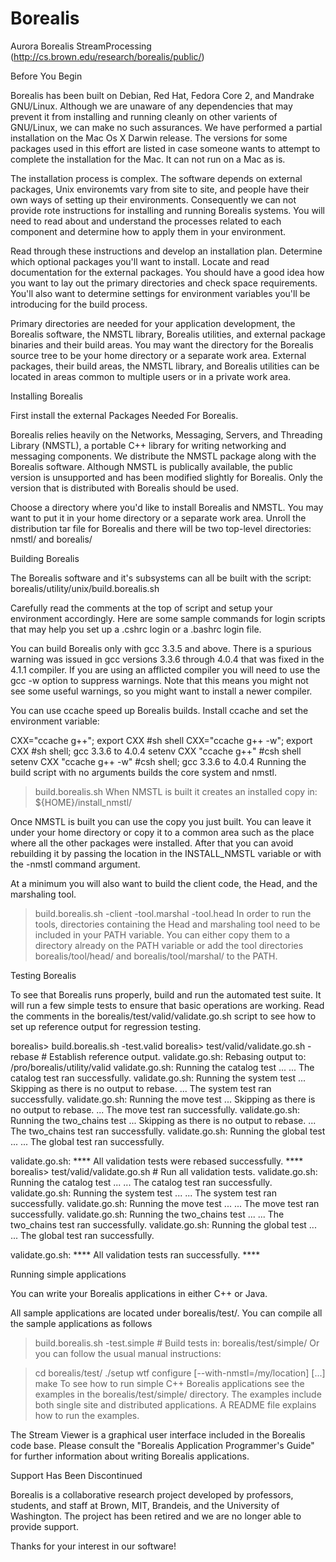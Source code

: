 # Borealis
Aurora Borealis StreamProcessing (http://cs.brown.edu/research/borealis/public/)

Before You Begin

Borealis has been built on Debian, Red Hat, Fedora Core 2, and Mandrake GNU/Linux. Although we are unaware of any dependencies that may prevent it from installing and running cleanly on other varients of GNU/Linux, we can make no such assurances. We have performed a partial installation on the Mac Os X Darwin release. The versions for some packages used in this effort are listed in case someone wants to attempt to complete the installation for the Mac. It can not run on a Mac as is.

The installation process is complex. The software depends on external packages, Unix environemts vary from site to site, and people have their own ways of setting up their environments. Consequently we can not provide rote instructions for installing and running Borealis systems. You will need to read about and understand the processes related to each component and determine how to apply them in your environment.

Read through these instructions and develop an installation plan. Determine which optional packages you'll want to install. Locate and read documentation for the external packages. You should have a good idea how you want to lay out the primary directories and check space requirements. You'll also want to determine settings for environment variables you'll be introducing for the build process.

Primary directories are needed for your application development, the Borealis software, the NMSTL library, Borealis utilities, and external package binaries and their build areas. You may want the directory for the Borealis source tree to be your home directory or a separate work area. External packages, their build areas, the NMSTL library, and Borealis utilities can be located in areas common to multiple users or in a private work area.


Installing Borealis

First install the external Packages Needed For Borealis.

Borealis relies heavily on the Networks, Messaging, Servers, and Threading Library (NMSTL), a portable C++ library for writing networking and messaging components. We distribute the NMSTL package along with the Borealis software. Although NMSTL is publically available, the public version is unsupported and has been modified slightly for Borealis. Only the version that is distributed with Borealis should be used.

Choose a directory where you'd like to install Borealis and NMSTL. You may want to put it in your home directory or a separate work area. Unroll the distribution tar file for Borealis and there will be two top-level directories: nmstl/ and borealis/


Building Borealis

The Borealis software and it's subsystems can all be built with the script: borealis/utility/unix/build.borealis.sh

Carefully read the comments at the top of script and setup your environment accordingly. Here are some sample commands for login scripts that may help you set up a .cshrc login or a .bashrc login file.

You can build Borealis only with gcc 3.3.5 and above. There is a spurious warning was issued in gcc versions 3.3.6 through 4.0.4 that was fixed in the 4.1.1 compiler. If you are using an afflicted compiler you will need to use the gcc -w option to suppress warnings. Note that this means you might not see some useful warnings, so you might want to install a newer compiler.

You can use ccache speed up Borealis builds. Install ccache and set the environment variable:

CXX="ccache g++"; export  CXX         #sh shell
CXX="ccache g++ -w"; export  CXX      #sh shell; gcc 3.3.6 to 4.0.4
setenv  CXX  "ccache g++"             #csh shell
setenv  CXX  "ccache  g++  -w"        #csh shell; gcc 3.3.6 to 4.0.4
Running the build script with no arguments builds the core system and nmstl.

> build.borealis.sh
When NMSTL is built it creates an installed copy in: ${HOME}/install_nmstl/

Once NMSTL is built you can use the copy you just built. You can leave it under your home directory or copy it to a common area such as the place where all the other packages were installed. After that you can avoid rebuilding it by passing the location in the INSTALL_NMSTL variable or with the -nmstl command argument.

At a minimum you will also want to build the client code, the Head, and the marshaling tool.

> build.borealis.sh  -client  -tool.marshal  -tool.head
In order to run the tools, directories containing the Head and marshaling tool need to be included in your PATH variable. You can either copy them to a directory already on the PATH variable or add the tool directories borealis/tool/head/ and borealis/tool/marshal/ to the PATH.


Testing Borealis

To see that Borealis runs properly, build and run the automated test suite. It will run a few simple tests to ensure that basic operations are working. Read the comments in the borealis/test/valid/validate.go.sh script to see how to set up reference output for regression testing.

borealis> build.borealis.sh  -test.valid
borealis> test/valid/validate.go.sh  -rebase   # Establish reference output.
validate.go.sh:  Rebasing output to:  /pro/borealis/utility/valid
validate.go.sh:  Running the catalog test ...
   ... The catalog test ran successfully.
validate.go.sh:  Running the system test ...
       Skipping as there is no output to rebase.
   ... The system test ran successfully.
validate.go.sh:  Running the move test ...
       Skipping as there is no output to rebase.
   ... The move test ran successfully.
validate.go.sh:  Running the two_chains test ...
       Skipping as there is no output to rebase.
   ... The two_chains test ran successfully.
validate.go.sh:  Running the global test ...
   ... The global test ran successfully.

validate.go.sh:  ****  All validation tests were rebased successfully.  ****
borealis> test/valid/validate.go.sh            # Run all validation tests.
validate.go.sh:  Running the catalog test ...
   ... The catalog test ran successfully.
validate.go.sh:  Running the system test ...
   ... The system test ran successfully.
validate.go.sh:  Running the move test ...
   ... The move test ran successfully.
validate.go.sh:  Running the two_chains test ...
   ... The two_chains test ran successfully.
validate.go.sh:  Running the global test ...
   ... The global test ran successfully.

validate.go.sh:  ****  All validation tests ran successfully.  ****

Running simple applications

You can write your Borealis applications in either C++ or Java.

All sample applications are located under borealis/test/. You can compile all the sample applications as follows

> build.borealis.sh  -test.simple       # Build tests in:  borealis/test/simple/
Or you can follow the usual manual instructions:


> cd borealis/test/
> ./setup
> wtf configure [--with-nmstl=/my/location] [...]
> make
To see how to run simple C++ Borealis applications see the examples in the borealis/test/simple/ directory. The examples include both single site and distributed applications. A README file explains how to run the examples.

The Stream Viewer is a graphical user interface included in the Borealis code base. Please consult the "Borealis Application Programmer's Guide" for further information about writing Borealis applications.



Support Has Been Discontinued

Borealis is a collaborative research project developed by professors, students, and staff at Brown, MIT, Brandeis, and the University of Washington. The project has been retired and we are no longer able to provide support.

Thanks for your interest in our software!
